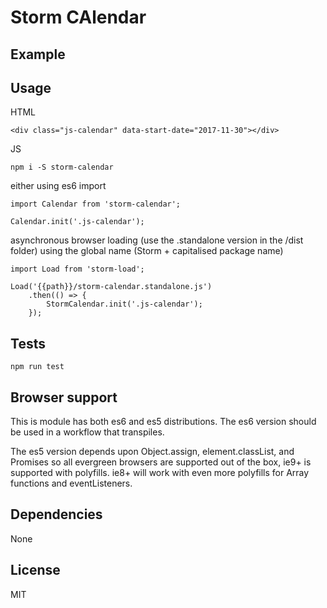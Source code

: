 # Storm CAlendar

<!-- [![Build Status](https://travis-ci.org/mjbp/storm-component-boilerplate.svg?branch=master)](https://travis-ci.org/mjbp/storm-component-boilerplate)
[![codecov.io](http://codecov.io/github/mjbp/storm-component-boilerplate/coverage.svg?branch=master)](http://codecov.io/github/mjbp/storm-component-boilerplate?branch=master)
[![npm version](https://badge.fury.io/js/storm-component-boilerplate.svg)](https://badge.fury.io/js/storm-component-boilerplate) -->



## Example
<!-- [https://mjbp.github.io/storm-component-boilerplate](https://mjbp.github.io/storm-component-boilerplate) -->


## Usage
HTML
```
<div class="js-calendar" data-start-date="2017-11-30"></div>
```

JS
```
npm i -S storm-calendar
```
either using es6 import
```
import Calendar from 'storm-calendar';

Calendar.init('.js-calendar');
```
asynchronous browser loading (use the .standalone version in the /dist folder) using the global name (Storm + capitalised package name)
```
import Load from 'storm-load';

Load('{{path}}/storm-calendar.standalone.js')
    .then(() => {
        StormCalendar.init('.js-calendar');
    });
```


## Tests
```
npm run test
```

## Browser support
This is module has both es6 and es5 distributions. The es6 version should be used in a workflow that transpiles.

The es5 version depends upon Object.assign, element.classList, and Promises so all evergreen browsers are supported out of the box, ie9+ is supported with polyfills. ie8+ will work with even more polyfills for Array functions and eventListeners.

## Dependencies
None

## License
MIT